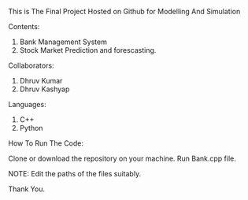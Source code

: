 This is The Final Project Hosted on Github for Modelling And Simulation

Contents:

1. Bank Management System
2. Stock Market Prediction and forescasting.

Collaborators:

1. Dhruv Kumar
2. Dhruv Kashyap

Languages:

1. C++
2. Python

How To Run The Code:

Clone or download the repository on your machine. 
Run Bank.cpp file.

NOTE: Edit the paths of the files suitably.

Thank You.
